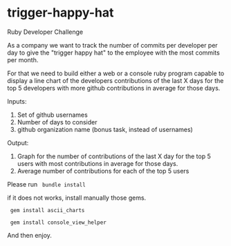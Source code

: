 # trigger-happy-hat
Ruby Developer Challenge

As a company we want to track the number of commits per developer per day to give the "trigger happy hat" to the employee with the most commits per month.

For that we need to build either a web or a console ruby program capable to display a line chart of the developers contributions of the last X days
for the top 5 developers with more github contributions in average for those days.

Inputs:
 1. Set of github usernames
 2. Number of days to consider
 3. github organization name (bonus task, instead of usernames)

Output:
 1. Graph for the number of contributions of the last X day for the top 5 users with most contributions in average for those days.
 2. Average number of contributions for each of the top 5 users


Please run
<code> bundle install </code>

if it does not works, install manually those gems.

<code> gem install  ascii_charts </code>

<code> gem install console_view_helper </code>

And then enjoy.
